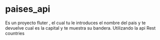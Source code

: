 # paises_api

Es un proyecto fluter , el cual tu le introduces el nombre del pais y te devuelve cual es la capital y te muestra su bandera. Utilizando la api Rest countries


